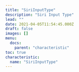 ```yaml
---
title: "SiriInputType"
description: "Siri Input Type"
lead: ""
date: 2021-04-05T11:54:45.000Z
draft: false
images: []
menu:
  docs:
    parent: "characteristic"
toc: true
characteristic:
  name: "SiriInputType"
---
```

